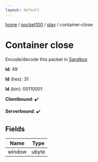 ```yaml
---
layout: default
---
```


[home](/)  /  [pocket100](/protocol/pocket100)  /  [play](/protocol/pocket100/play)  /  container-close

# Container close

Encode/decode this packet in [Sandbox](../../../sandbox/pocket100#play.container_close)

**Id**: 49

**Id** (hex): 31

**Id** (bin): 00110001

**Clientbound**: ✔️

**Serverbound**: ✔️

## Fields

Name | Type
---|---
window | ubyte
